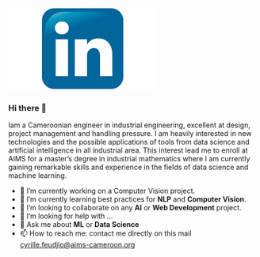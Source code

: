 
[![DevIncept logo image link](logo_link.png)](https://devincept.tech/)

### Hi there 👋
Iam a Cameroonian engineer in industrial engineering, excellent at design, project management and handling pressure. 
I am heavily interested in new technologies and the possible applications of tools from data science and artificial intelligence in all industrial area. 
This interest lead me to enroll at AIMS for a master’s degree in industrial mathematics where I am currently gaining remarkable skills and experience in 
the fields of data science and machine learning.

- 🔭 I’m currently working on a Computer Vision project.
- 🌱 I’m currently learning best practices for **NLP** and **Computer Vision**.
- 👯 I’m looking to collaborate on any **AI** or **Web Development** project.
- 🤔 I’m looking for help with ...
- 💬 Ask me about **ML** or **Data Science**
- 📫 How to reach me: contact me directly on this mail cyrille.feudjio@aims-cameroon.org


<!--
**cyrille-feu/cyrille-feu** is a ✨ _special_ ✨ repository because its `README.md` (this file) appears on your GitHub profile.

Here are some ideas to get you started:

- 🔭 I’m currently working on a Computer Vision project.
- 🌱 I’m currently learning best practices for **NLP** and **Computer Vision**.
- 👯 I’m looking to collaborate on any **AI** or **Web Development** project.
- 🤔 I’m looking for help with ...
- 💬 Ask me about **ML** or **Data Science**
- 📫 How to reach me: contact me directly on this mail cyrille.feudjio@aims-cameroon.org
-->
